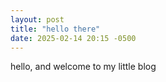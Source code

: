 ```yaml
---
layout: post
title: "hello there"
date: 2025-02-14 20:15 -0500
---
```


hello, and welcome to my little blog
